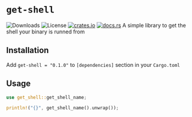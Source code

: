 # `get-shell`

![Downloads](https://img.shields.io/crates/d/get-shell)
![License](https://img.shields.io/crates/l/get-shell)
[![crates.io](https://img.shields.io/crates/v/get-shell?logo=rust)](https://crates.io/crates/get-shell)
[![docs.rs](https://docs.rs/get-shell/badge.svg)](https://docs.rs/get-shell)
A simple library to get the shell your binary is runned from

## Installation

Add `get-shell = "0.1.0"` to `[dependencies]` section in your `Cargo.toml`

## Usage

```rs
use get_shell::get_shell_name;

println!("{}", get_shell_name().unwrap());
```
